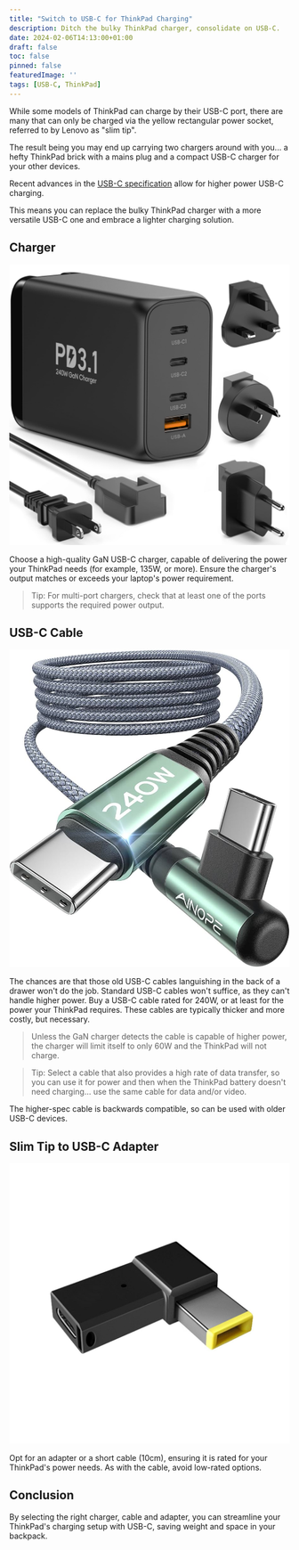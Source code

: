 ```yaml
---
title: "Switch to USB-C for ThinkPad Charging"
description: Ditch the bulky ThinkPad charger, consolidate on USB-C.
date: 2024-02-06T14:13:00+01:00
draft: false
toc: false
pinned: false
featuredImage: ''
tags: [USB-C, ThinkPad]
---
```


While some models of ThinkPad can charge by their USB-C port, there are many that can only be charged via the yellow rectangular power socket, referred to by Lenovo as "slim tip". 

The result being you may end up carrying two chargers around with you... a hefty ThinkPad brick with a mains plug and a compact USB-C charger for your other devices.

Recent advances in the [USB-C specification](https://www.usb.org/sites/default/files/2021-05/USB%20PG%20USB%20PD%203.1%20DevUpdate%20Announcement_FINAL.pdf) allow for higher power USB-C charging.

This means you can replace the bulky ThinkPad charger with a more versatile USB-C one and embrace a lighter charging solution.

<!--more-->

## Charger

![USB-C 240W PD Charger](chargerPD240W.jpg)

Choose a high-quality GaN USB-C charger, capable of delivering the power your ThinkPad needs (for example, 135W, or more).  Ensure the charger's output matches or exceeds your laptop's power requirement.

> Tip: For multi-port chargers, check that at least one of the ports supports the required power output.

## USB-C Cable

![USB-C Cable 240W and 40Gbs data transfer](USBCCable240W.jpg)

The chances are that those old USB-C cables languishing in the back of a drawer won't do the job.  Standard USB-C cables won't suffice, as they can't handle higher power.  Buy a USB-C cable rated for 240W, or at least for the power your ThinkPad requires.  These cables are typically thicker and more costly, but necessary.

> Unless the GaN charger detects the cable is capable of higher power, the charger will limit itself to only 60W and the ThinkPad will not charge.

> Tip:  Select a cable that also provides a high rate of data transfer, so you can use it for power and then when the ThinkPad battery doesn't need charging... use the same cable for data and/or video.

The higher-spec cable is backwards compatible, so can be used with older USB-C devices.

## Slim Tip to USB-C Adapter

![Slim Tp To USB-C Adapter](ThinkPadSlimTipAdapter.jpg)

Opt for an adapter or a short cable (10cm), ensuring it is rated for your ThinkPad's power needs.  As with the cable, avoid low-rated options.

## Conclusion

By selecting the right charger, cable and adapter, you can streamline your ThinkPad's charging setup with USB-C, saving weight and space in your backpack.